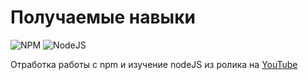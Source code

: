 # Получаемые навыки
![NPM](https://img.shields.io/badge/NPM-%23CB3837.svg?style=for-the-badge&logo=npm&logoColor=white)
![NodeJS](https://img.shields.io/badge/node.js-6DA55F?style=for-the-badge&logo=node.js&logoColor=white)

Отработка работы с npm и изучение nodeJS из ролика на [YouTube](https://www.youtube.com/@VladilenMinin)

